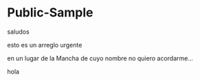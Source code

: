 # Public-Sample
saludos 

esto es un arreglo urgente

en un lugar de la Mancha de cuyo nombre no quiero acordarme...


hola